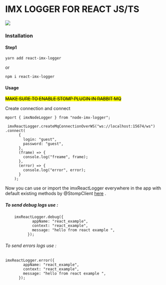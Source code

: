 # IMX LOGGER FOR REACT JS/TS

![](https://imaxeam.com/assets/images/logo-dark.png)

### Installation

#### Step1

```
yarn add react-imx-logger
```

or

```
npm i react-imx-logger
```

#### Usage



~~<mark>MAKE SURE TO ENABLE STOMP PLUGIN IN RABBIT MQ </mark>~~



Create connection and connect

```
mport { imxNodeLogger } from "node-imx-logger";

 imxReactLogger.createMqConnectionOverWS("ws://localhost:15674/ws")
.connect(
      {
        login: "guest",
        password: "guest",
      },
      (frame) => {
        console.log("freame", frame);
      },
      (error) => {
        console.log("error", error);
      }
    );
```

Now you can use or import the imxReactLogger everywhere in the app with default existing methods by @StompClient [here](https://www.npmjs.com/package/stompjs) .

##### To send debug logs use :

```
    imxReactLogger.debug({
            appName: "react_example",
            context: "react_example",
            message: "hello from react example ",
          });
```

###### To send errors logs use :

    imxReactLogger.error({
            appName: "react_example",
            context: "react_example",
            message: "hello from react example ",
          });
